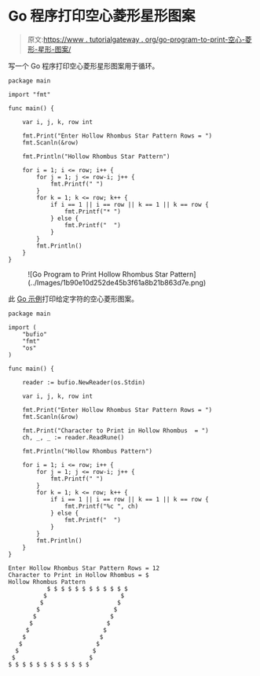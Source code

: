 # Go 程序打印空心菱形星形图案

> 原文:[https://www . tutorialgateway . org/go-program-to-print-空心-菱形-星形-图案/](https://www.tutorialgateway.org/go-program-to-print-hollow-rhombus-star-pattern/)

写一个 Go 程序打印空心菱形星形图案用于循环。

```
package main

import "fmt"

func main() {

	var i, j, k, row int

	fmt.Print("Enter Hollow Rhombus Star Pattern Rows = ")
	fmt.Scanln(&row)

	fmt.Println("Hollow Rhombus Star Pattern")

	for i = 1; i <= row; i++ {
		for j = 1; j <= row-i; j++ {
			fmt.Printf(" ")
		}
		for k = 1; k <= row; k++ {
			if i == 1 || i == row || k == 1 || k == row {
				fmt.Printf("* ")
			} else {
				fmt.Printf("  ")
			}
		}
		fmt.Println()
	}
}
```

<figure class="wp-block-image size-large">![Go Program to Print Hollow Rhombus Star Pattern](../Images/1b90e10d252de45b3f61a8b21b863d7e.png)</figure>

此 [Go 示例](https://www.tutorialgateway.org/go-programs/)打印给定字符的空心菱形图案。

```
package main

import (
	"bufio"
	"fmt"
	"os"
)

func main() {

	reader := bufio.NewReader(os.Stdin)

	var i, j, k, row int

	fmt.Print("Enter Hollow Rhombus Star Pattern Rows = ")
	fmt.Scanln(&row)

	fmt.Print("Character to Print in Hollow Rhombus  = ")
	ch, _, _ := reader.ReadRune()

	fmt.Println("Hollow Rhombus Pattern")

	for i = 1; i <= row; i++ {
		for j = 1; j <= row-i; j++ {
			fmt.Printf(" ")
		}
		for k = 1; k <= row; k++ {
			if i == 1 || i == row || k == 1 || k == row {
				fmt.Printf("%c ", ch)
			} else {
				fmt.Printf("  ")
			}
		}
		fmt.Println()
	}
}
```

```
Enter Hollow Rhombus Star Pattern Rows = 12
Character to Print in Hollow Rhombus = $
Hollow Rhombus Pattern
           $ $ $ $ $ $ $ $ $ $ $ $ 
          $                     $ 
         $                     $ 
        $                     $ 
       $                     $ 
      $                     $ 
     $                     $ 
    $                     $ 
   $                     $ 
  $                     $ 
 $                     $ 
$ $ $ $ $ $ $ $ $ $ $ $ 
```